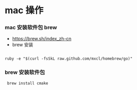 # mac 操作


### mac 安装软件包 brew
- https://brew.sh/index_zh-cn
- brew 安装

```aidl

ruby -e "$(curl -fsSkL raw.github.com/mxcl/homebrew/go)"
```


### brew 安装软件包
```aidl
 brew install cmake
```